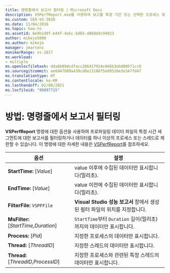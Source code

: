```yaml
---
title: 명령줄에서 보고서 필터링 | Microsoft Docs
description: VSPerfReport.exe를 사용하여 보고를 특정 기간 또는 선택한 프로세스 및 스레드로 제한합니다. 이 문서에는 옵션과 설명이 나와 있습니다.
ms.custom: SEO-VS-2020
ms.date: 11/04/2016
ms.topic: how-to
ms.assetid: 6e9b140f-b44f-4a5c-bd65-d868ddc94023
author: mikejo5000
ms.author: mikejo
manager: jmartens
monikerRange: vs-2017
ms.workload:
- multiple
ms.openlocfilehash: dda6b89dcdfacc286417924c666b3ebd805f1cc0
ms.sourcegitcommit: ae6d47b09a439cd0e13180f5e89510e3e347fd47
ms.translationtype: HT
ms.contentlocale: ko-KR
ms.lasthandoff: 02/08/2021
ms.locfileid: "99897715"
---
```

# <a name="how-to-filter-reports-from-the-command-line"></a>방법: 명령줄에서 보고서 필터링
**VSPerfReport** 명령에 대한 옵션을 사용하여 프로파일링 데이터 파일의 특정 시간 세그먼트에 대한 보고서를 필터링하거나 데이터를 하나 이상의 프로세스 또는 스레드로 제한할 수 있습니다. 이 명령에 대한 자세한 내용은 [VSPerfReport](../profiling/vsperfreport.md)를 참조하세요.

|옵션|설명|
|-------------|-----------------|
|**StartTime:** [*Value*]|value 이후에 수집된 데이터만 표시합니다(밀리초).|
|**EndTime:** [*Value*]|value 이전에 수집된 데이터만 표시합니다(밀리초).|
|**FilterFile:** `VSPFFile`|**Visual Studio 성능 보고서** 창에서 생성된 필터 파일의 위치를 지정합니다.|
|**MsFilter:** [*StartTime,Duration*]|`StartTime`부터 `Duration` 길이(밀리초)까지의 데이터만 표시합니다.|
|**Process:** [*Pid*]|지정한 프로세스의 데이터만 표시합니다.|
|**Thread:** [*ThreadID*]|지정한 스레드의 데이터만 표시합니다.|
|**Thread:** [*ThreadID,ProcessID*]|지정한 프로세스와 관련된 특정 스레드의 데이터만 표시합니다.|
